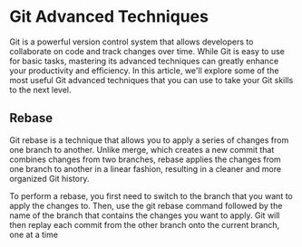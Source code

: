 # Git Advanced Techniques
Git is a powerful version control system that allows developers to collaborate on code and track changes over time. While Git is easy to use for basic tasks, mastering its advanced techniques can greatly enhance your productivity and efficiency. In this article, we'll explore some of the most useful Git advanced techniques that you can use to take your Git skills to the next level.

## Rebase
Git rebase is a technique that allows you to apply a series of changes from one branch to another. Unlike merge, which creates a new commit that combines changes from two branches, rebase applies the changes from one branch to another in a linear fashion, resulting in a cleaner and more organized Git history. 

To perform a rebase, you first need to switch to the branch that you want to apply the changes to. Then, use the git rebase command followed by the name of the branch that contains the changes you want to apply. Git will then replay each commit from the other branch onto the current branch, one at a time
